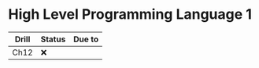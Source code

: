 # High Level Programming Language 1

| Drill | Status | Due to  |
|-------|--------|---------|
| Ch12   | ❌    |  |